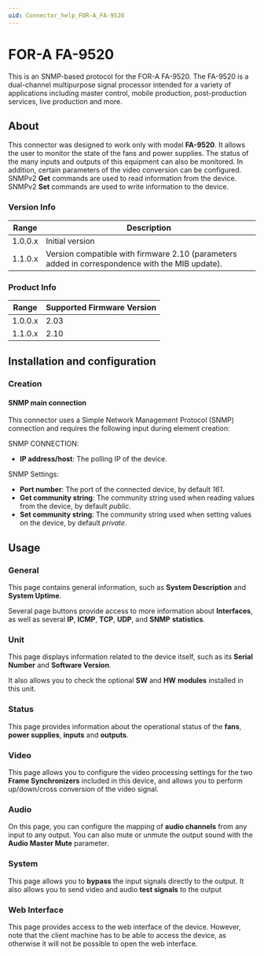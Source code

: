 ```yaml
---
uid: Connector_help_FOR-A_FA-9520
---
```


# FOR-A FA-9520

This is an SNMP-based protocol for the FOR-A FA-9520. The FA-9520 is a dual-channel multipurpose signal processor intended for a variety of applications including master control, mobile production, post-production services, live production and more.

## About

This connector was designed to work only with model **FA-9520**. It allows the user to monitor the state of the fans and power supplies. The status of the many inputs and outputs of this equipment can also be monitored. In addition, certain parameters of the video conversion can be configured. SNMPv2 **Get** commands are used to read information from the device. SNMPv2 **Set** commands are used to write information to the device.

### Version Info

| **Range** | **Description**                                                                                 |
|------------------|-------------------------------------------------------------------------------------------------|
| 1.0.0.x          | Initial version                                                                                 |
| 1.1.0.x          | Version compatible with firmware 2.10 (parameters added in correspondence with the MIB update). |

### Product Info

| Range | Supported Firmware Version |
|------------------|-----------------------------|
| 1.0.0.x          | 2.03                        |
| 1.1.0.x          | 2.10                        |

## Installation and configuration

### Creation

#### SNMP main connection

This connector uses a Simple Network Management Protocol (SNMP) connection and requires the following input during element creation:

SNMP CONNECTION:

- **IP address/host**: The polling IP of the device.

SNMP Settings:

- **Port number**: The port of the connected device, by default *161*.
- **Get community string**: The community string used when reading values from the device, by default *public*.
- **Set community string**: The community string used when setting values on the device, by default *private*.

## Usage

### General

This page contains general information, such as **System Description** and **System Uptime**.

Several page buttons provide access to more information about **Interfaces**, as well as several **IP**, **ICMP**, **TCP**, **UDP**, and **SNMP** **statistics**.

### Unit

This page displays information related to the device itself, such as its **Serial Number** and **Software Version**.

It also allows you to check the optional **SW** and **HW** **modules** installed in this unit.

### Status

This page provides information about the operational status of the **fans**, **power supplies**, **inputs** and **outputs**.

### Video

This page allows you to configure the video processing settings for the two **Frame Synchronizers** included in this device, and allows you to perform up/down/cross conversion of the video signal.

### Audio

On this page, you can configure the mapping of **audio channels** from any input to any output. You can also mute or unmute the output sound with the **Audio Master Mute** parameter.

### System

This page allows you to **bypass** the input signals directly to the output. It also allows you to send video and audio **test signals** to the output

### Web Interface

This page provides access to the web interface of the device. However, note that the client machine has to be able to access the device, as otherwise it will not be possible to open the web interface.
